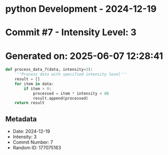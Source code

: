 ﻿# python Development - 2024-12-19
# Commit #7 - Intensity Level: 3
# Generated on: 2025-06-07 12:28:41
```python
def process_data_7(data, intensity=3):
    '''Process data with specified intensity level'''
    result = []
    for item in data:
        if item > 0:
            processed = item * intensity + 88
            result.append(processed)
    return result
```
## Metadata
- Date: 2024-12-19
- Intensity: 3
- Commit Number: 7
- Random ID: 177075163
